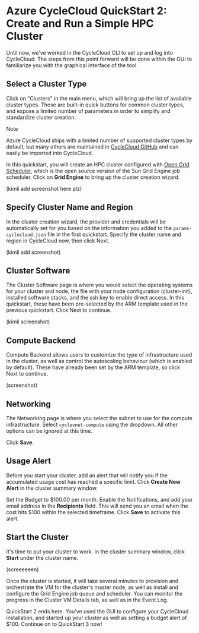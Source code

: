 # Azure CycleCloud QuickStart 2: Create and Run a Simple HPC Cluster

Until now, we’ve worked in the CycleCloud CLI to set up and log into CycleCloud. The steps from this point forward will be done within the GUI to familiarize you with the graphical interface of the tool.

## Select a Cluster Type

Click on "Clusters" in the main menu, which will bring up the list of available cluster types. These are built-in quick buttons for common cluster types, and expose a limited number of parameters in order to simplify and standardize cluster creation.

> [!NOTE]
> Azure CycleCloud ships with a limited number of supported cluster types by default, but many others are maintained in [CycleCloud GitHub](https://github.com/cyclecloud) and can easily be imported into CycleCloud.

In this quickstart, you will create an HPC cluster configured with [Open Grid Scheduler](http://gridscheduler.sourceforge.net/), which is the open source version of the Sun Grid Engine job scheduler. Click on **Grid Engine** to bring up the cluster creation wizard.

(kimli add screenshot here plz)

## Specify Cluster Name and Region

In the cluster creation wizard, the provider and credentials will be automatically set for you based on the information you added to the `params-cyclecloud.json` file in the first quickstart. Specify the cluster name and region in CycleCloud now, then click Next.

(kimli add screenshot)

## Cluster Software

The Cluster Software page is where you would select the operating systems for your cluster and node, the file with your node configuration (cluster-init), installed software stacks, and the ssh key to enable direct access. In this quickstart, these have been pre-selected by the ARM template used in the previous quickstart. Click Next to continue.

(kimli screenshot)

## Compute Backend

Compute Backend allows users to customize the type of infrastructure used in the cluster, as well as control the autoscaling behaviour (which is enabled by default). These have already been set by the ARM template, so click Next to continue.

(screenshot)

## Networking

The Networking page is where you select the subnet to use for the compute infrastructure. Select `cyclevnet-compute` using the dropdown. All other options can be ignored at this time.

Click **Save**.

## Usage Alert

Before you start your cluster, add an alert that will notify you if the accumulated usage cost has reached a specific limit. Click **Create New Alert** in the cluster summary window.

Set the Budget to $100.00 per month. Enable the Notifications, and add your email address in the **Recipients** field. This will send you an email when the cost hits $100 within the selected timeframe. Click **Save** to activate this alert.

## Start the Cluster

It's time to put your cluster to work. In the cluster summary window, click **Start** under the cluster name.

(screeeeeen)

Once the cluster is started, it will take several minutes to provision and orchestrate the VM for the cluster's master node, as well as install and configure the Grid Engine job queue and scheduler. You can monitor the progress in the Cluster VM Details tab, as well as in the Event Log.

QuickStart 2 ends here. You've used the GUI to configure your CycleCloud installation, and started up your cluster as well as setting a budget alert of $100. Continue on to QuickStart 3 now!

